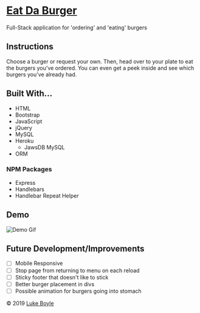 # [Eat Da Burger](https://eatdaburger-lmb.herokuapp.com/)

Full-Stack application for 'ordering' and 'eating' burgers

## Instructions

Choose a burger or request your own. Then, head over to your plate to eat the burgers you've ordered. You can even get a peek inside and see which burgers you've already had.

## Built With...
* HTML
* Bootstrap
* JavaScript
* jQuery
* MySQL
* Heroku
  * JawsDB MySQL
* ORM

### NPM Packages
* Express
* Handlebars
* Handlebar Repeat Helper

## Demo

![Demo Gif](public/assets/img/eatDaBurgerDemo.gif)

## Future Development/Improvements
- [ ] Mobile Responsive
- [ ] Stop page from returning to menu on each reload
- [ ] Sticky footer that doesn't like to stick
- [ ] Better burger placement in divs
- [ ] Possible animation for burgers going into stomach

&copy; 2019 [Luke Boyle](https://lmboyle.github.io/)
